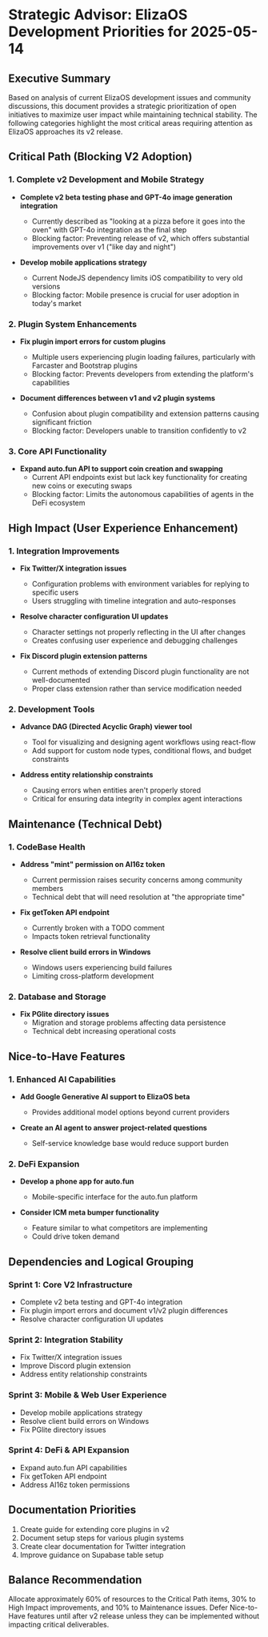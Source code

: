 # Strategic Advisor: ElizaOS Development Priorities for 2025-05-14

## Executive Summary
Based on analysis of current ElizaOS development issues and community discussions, this document provides a strategic prioritization of open initiatives to maximize user impact while maintaining technical stability. The following categories highlight the most critical areas requiring attention as ElizaOS approaches its v2 release.

## Critical Path (Blocking V2 Adoption)

### 1. Complete v2 Development and Mobile Strategy
- **Complete v2 beta testing phase and GPT-4o image generation integration**
  - Currently described as "looking at a pizza before it goes into the oven" with GPT-4o integration as the final step
  - Blocking factor: Preventing release of v2, which offers substantial improvements over v1 ("like day and night")
  
- **Develop mobile applications strategy**
  - Current NodeJS dependency limits iOS compatibility to very old versions
  - Blocking factor: Mobile presence is crucial for user adoption in today's market

### 2. Plugin System Enhancements
- **Fix plugin import errors for custom plugins**
  - Multiple users experiencing plugin loading failures, particularly with Farcaster and Bootstrap plugins
  - Blocking factor: Prevents developers from extending the platform's capabilities

- **Document differences between v1 and v2 plugin systems**
  - Confusion about plugin compatibility and extension patterns causing significant friction
  - Blocking factor: Developers unable to transition confidently to v2

### 3. Core API Functionality
- **Expand auto.fun API to support coin creation and swapping**
  - Current API endpoints exist but lack key functionality for creating new coins or executing swaps
  - Blocking factor: Limits the autonomous capabilities of agents in the DeFi ecosystem

## High Impact (User Experience Enhancement)

### 1. Integration Improvements
- **Fix Twitter/X integration issues**
  - Configuration problems with environment variables for replying to specific users
  - Users struggling with timeline integration and auto-responses
  
- **Resolve character configuration UI updates**
  - Character settings not properly reflecting in the UI after changes
  - Creates confusing user experience and debugging challenges

- **Fix Discord plugin extension patterns**
  - Current methods of extending Discord plugin functionality are not well-documented
  - Proper class extension rather than service modification needed

### 2. Development Tools
- **Advance DAG (Directed Acyclic Graph) viewer tool**
  - Tool for visualizing and designing agent workflows using react-flow
  - Add support for custom node types, conditional flows, and budget constraints
  
- **Address entity relationship constraints**
  - Causing errors when entities aren't properly stored
  - Critical for ensuring data integrity in complex agent interactions

## Maintenance (Technical Debt)

### 1. CodeBase Health
- **Address "mint" permission on AI16z token**
  - Current permission raises security concerns among community members
  - Technical debt that will need resolution at "the appropriate time"

- **Fix getToken API endpoint**
  - Currently broken with a TODO comment
  - Impacts token retrieval functionality

- **Resolve client build errors in Windows**
  - Windows users experiencing build failures
  - Limiting cross-platform development

### 2. Database and Storage
- **Fix PGlite directory issues**
  - Migration and storage problems affecting data persistence
  - Technical debt increasing operational costs

## Nice-to-Have Features

### 1. Enhanced AI Capabilities
- **Add Google Generative AI support to ElizaOS beta**
  - Provides additional model options beyond current providers
  
- **Create an AI agent to answer project-related questions**
  - Self-service knowledge base would reduce support burden

### 2. DeFi Expansion
- **Develop a phone app for auto.fun**
  - Mobile-specific interface for the auto.fun platform
  
- **Consider ICM meta bumper functionality**
  - Feature similar to what competitors are implementing
  - Could drive token demand

## Dependencies and Logical Grouping

### Sprint 1: Core V2 Infrastructure
- Complete v2 beta testing and GPT-4o integration
- Fix plugin import errors and document v1/v2 plugin differences
- Resolve character configuration UI updates

### Sprint 2: Integration Stability
- Fix Twitter/X integration issues
- Improve Discord plugin extension
- Address entity relationship constraints

### Sprint 3: Mobile & Web User Experience
- Develop mobile applications strategy
- Resolve client build errors on Windows
- Fix PGlite directory issues

### Sprint 4: DeFi & API Expansion
- Expand auto.fun API capabilities
- Fix getToken API endpoint
- Address AI16z token permissions

## Documentation Priorities
1. Create guide for extending core plugins in v2
2. Document setup steps for various plugin systems
3. Create clear documentation for Twitter integration
4. Improve guidance on Supabase table setup

## Balance Recommendation
Allocate approximately 60% of resources to the Critical Path items, 30% to High Impact improvements, and 10% to Maintenance issues. Defer Nice-to-Have features until after v2 release unless they can be implemented without impacting critical deliverables.